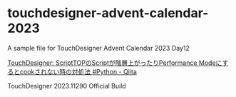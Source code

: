 # touchdesigner-advent-calendar-2023

A sample file for TouchDesigner Advent Calendar 2023 Day12

[TouchDesigner: ScriptTOPのScriptが階層上がったりPerformance Modeにするとcookされない時の対処法 #Python - Qiita](https://qiita.com/chimanaco/items/31dda457beddfd3c77e2)

TouchDesigner 2023.11290 Official Build


